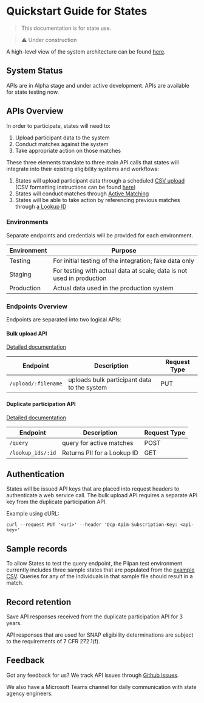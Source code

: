# Quickstart Guide for States

> This documentation is for state use.

> ⚠️  Under construction

A high-level view of the system architecture can be found [here](../README.md).

## System Status

APIs are in Alpha stage and under active development. APIs are available for state testing now.

## APIs Overview

In order to participate, states will need to:

1. Upload participant data to the system
1. Conduct matches against the system
1. Take appropriate action on those matches

These three elements translate to three main API calls that states will integrate into their existing eligibility systems and workflows:

1. States will upload participant data through a scheduled [CSV upload](./openapi/generated/bulk-api/openapi.md#bulk-api-upload) (CSV formatting instructions can be found [here](https://github.com/18F/piipan/blob/main/etl/docs/bulk-import.md))
2. States will conduct matches through [Active Matching](./openapi/generated/duplicate-participation-api/openapi.md#duplicate-participation-api-match)
3. States will be able to take action by referencing previous matches through [a Lookup ID](./openapi/generated/duplicate-participation-api/openapi.md#duplicate-participation-api-lookup)

### Environments

Separate endpoints and credentials will be provided for each environment.

| Environment | Purpose |
|---|---|
| Testing | For initial testing of the integration; fake data only |
| Staging | For testing with actual data at scale; data is not used in production |
| Production | Actual data used in the production system |

### Endpoints Overview

Endpoints are separated into two logical APIs:

#### Bulk upload API

[Detailed documentation](./openapi/generated/bulk-api/openapi.md)

| Endpoint | Description | Request Type |
|---|---|---|
| `/upload/:filename` | uploads bulk participant data to the system | PUT |

#### Duplicate participation API

[Detailed documentation](./openapi/generated/duplicate-participation-api/openapi.md)

| Endpoint | Description | Request Type |
|---|---|---|
| `/query` | query for active matches | POST |
| `/lookup_ids/:id` | Returns PII for a Lookup ID | GET |

## Authentication

States will be issued API keys that are placed into request headers to authenticate a web service call. The bulk upload API requires a separate API key from the duplicate participation API.

Example using cURL:

```
curl --request PUT '<uri>' --header 'Ocp-Apim-Subscription-Key: <api-key>'
```

## Sample records

To allow States to test the query endpoint, the Piipan test environment currently includes three sample states that are populated from the [example CSV](https://github.com/18F/piipan/blob/main/etl/docs/csv/example.csv).  Queries for any of the individuals in that sample file should result in a match.

## Record retention

Save API responses received from the duplicate participation API for 3 years.

API responses that are used for SNAP eligibility determinations are subject to the requirements of 7 CFR 272.1(f).

## Feedback

Got any feedback for us? We track API issues through [Github Issues](https://github.com/18F/piipan/issues).

We also have a Microsoft Teams channel for daily communication with state agency engineers.

